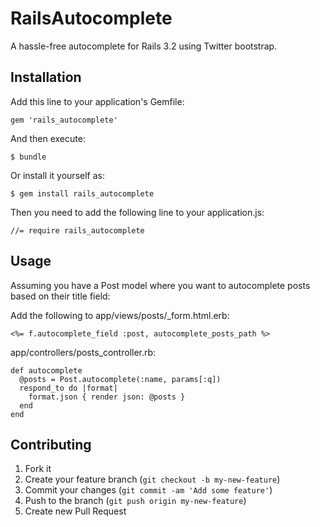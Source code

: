 # RailsAutocomplete

A hassle-free autocomplete for Rails 3.2 using Twitter bootstrap.

## Installation

Add this line to your application's Gemfile:

    gem 'rails_autocomplete'

And then execute:

    $ bundle

Or install it yourself as:

    $ gem install rails_autocomplete

Then you need to add the following line to your application.js:

    //= require rails_autocomplete

## Usage

Assuming you have a Post model where you want to autocomplete posts based on their title field:


Add the following to app/views/posts/_form.html.erb:

    <%= f.autocomplete_field :post, autocomplete_posts_path %>

app/controllers/posts_controller.rb:

    def autocomplete
      @posts = Post.autocomplete(:name, params[:q])
      respond_to do |format|
        format.json { render json: @posts }
      end
    end

## Contributing

1. Fork it
2. Create your feature branch (`git checkout -b my-new-feature`)
3. Commit your changes (`git commit -am 'Add some feature'`)
4. Push to the branch (`git push origin my-new-feature`)
5. Create new Pull Request
